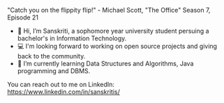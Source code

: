 "Catch you on the flippity flip!" - Michael Scott, "The Office" Season 7, Episode 21

- 👋 Hi, I’m Sanskriti, a sophomore year university student persuing a bachelor's in Information Technology.
- 💻 I'm looking forward to working on open source projects and giving back to the community.
- 🌱 I’m currently learning Data Structures and Algorithms, Java programming and DBMS.

You can reach out to me on LinkedIn: https://www.linkedin.com/in/sanskritis/

<!---
Sanskritis7/Sanskritis7 is a ✨ special ✨ repository because its `README.md` (this file) appears on your GitHub profile.
You can click the Preview link to take a look at your changes.
--->
